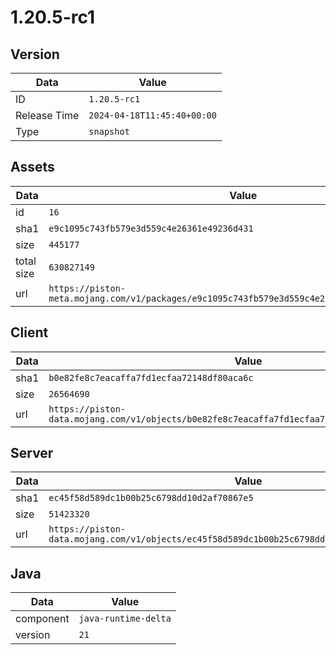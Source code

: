 # 1.20.5-rc1

## Version

|**Data**        | **Value**                 |
|----------------|-------------------------|
| ID   | ```1.20.5-rc1```   |
| Release Time   | ```2024-04-18T11:45:40+00:00```   |
| Type   | ```snapshot```   |

## Assets

|**Data**        | **Value**                 |
|----------------|-------------------------|
| id   | ```16```   |
| sha1   | ```e9c1095c743fb579e3d559c4e26361e49236d431```   |
| size   | ```445177```   |
| total size  | ```630827149```  |
| url       | ```https://piston-meta.mojang.com/v1/packages/e9c1095c743fb579e3d559c4e26361e49236d431/16.json``` |

## Client

|**Data**        | **Value**                 |
|----------------|-------------------------|
| sha1   | ```b0e82fe8c7eacaffa7fd1ecfaa72148df80aca6c```   |
| size   | ```26564690```   |
| url       | ```https://piston-data.mojang.com/v1/objects/b0e82fe8c7eacaffa7fd1ecfaa72148df80aca6c/client.jar``` |

## Server

|**Data**        | **Value**                 |
|----------------|-------------------------|
| sha1   | ```ec45f58d589dc1b00b25c6798dd10d2af70867e5```   |
| size   | ```51423320```   |
| url       | ```https://piston-data.mojang.com/v1/objects/ec45f58d589dc1b00b25c6798dd10d2af70867e5/server.jar``` |

## Java

|**Data**        | **Value**                 |
|----------------|-------------------------|
| component   | ```java-runtime-delta```   |
| version   | ```21```   |